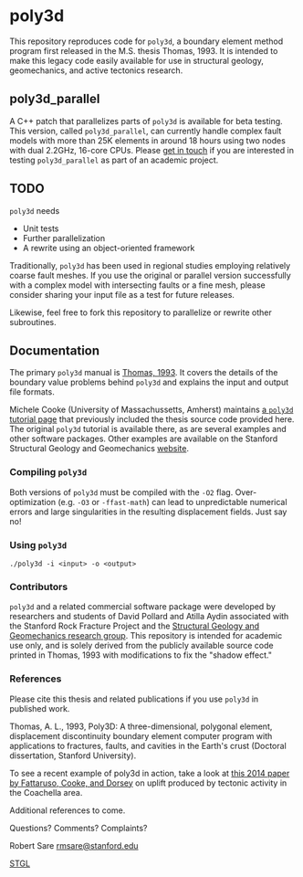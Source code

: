 # poly3d

This repository reproduces code for `poly3d`, a boundary element method program first released in the M.S. thesis Thomas, 1993. It is intended to make this legacy code easily available for use in structural geology, geomechanics, and active tectonics research.

## poly3d_parallel

A C++ patch that parallelizes parts of `poly3d` is available for beta testing. This version, called `poly3d_parallel`, can currently handle complex fault models with more than 25K elements in around 18 hours using two nodes with dual 2.2GHz, 16-core CPUs. Please [get in touch](mailto:rmsare@stanford.edu) if you are interested in testing `poly3d_parallel` as part of an academic project.

## TODO

`poly3d` needs
* Unit tests
* Further parallelization
* A rewrite using an object-oriented framework

Traditionally, `poly3d` has been used in regional studies employing relatively coarse fault meshes. If you use the original or parallel version successfully with a complex model with intersecting faults or a fine mesh, please consider sharing your input file as a test for future releases.

Likewise, feel free to fork this repository to parallelize or rewrite other subroutines.

## Documentation

The primary `poly3d` manual is [Thomas, 1993](http://searchworks.stanford.edu/view/2830996). It covers the details of the boundary value problems behind `poly3d` and explains the input and output file formats.

Michele Cooke (University of Massachussetts, Amherst) maintains [a `poly3d` tutorial page](http://www.geo.umass.edu/faculty/cooke/software.html) that previously included the thesis source code provided here. The original `poly3d` tutorial is available there, as are several examples and other software packages. Other examples are available on the Stanford Structural Geology and Geomechanics [website](https://pangea.stanford.edu/research/geomech/Software/Software.htm).

### Compiling `poly3d`

Both versions of `poly3d` must be compiled with the `-O2` flag. Over-optimization (e.g. `-O3` or `-ffast-math`) can lead to unpredictable numerical errors and large singularities in the resulting displacement fields. Just say no!

### Using `poly3d`

`./poly3d -i <input> -o <output>`

### Contributors 

`poly3d` and a related commercial software package were developed by researchers and students of David Pollard and Atilla Aydin associated with the Stanford Rock Fracture Project and the [Structural Geology and Geomechanics research group](https://structuralgeology.stanford.edu/). This repository is intended for academic use only, and is solely derived from the publicly available source code printed in Thomas, 1993 with modifications to fix the "shadow effect."

### References

Please cite this thesis and related publications if you use `poly3d` in published work.

Thomas, A. L., 1993, Poly3D: A three-dimensional, polygonal element, displacement discontinuity boundary element computer program with applications to fractures, faults, and cavities in the Earth's crust (Doctoral dissertation, Stanford University).

To see a recent example of poly3d in action, take a look at [this 2014 paper by Fattaruso, Cooke, and Dorsey](http://dx.doi.org/10.1130/GES01050.1) on uplift produced by tectonic activity in the Coachella area.

Additional references to come.

Questions? Comments? Complaints?

Robert Sare rmsare@stanford.edu

[STGL]()

